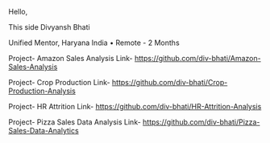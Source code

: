Hello,

This side Divyansh Bhati

Unified Mentor, Haryana India • Remote - 2 Months

  Project- Amazon Sales Analysis
  Link- https://github.com/div-bhati/Amazon-Sales-Analysis

  Project- Crop Production
  Link- https://github.com/div-bhati/Crop-Production-Analysis

  Project- HR Attrition
  Link- https://github.com/div-bhati/HR-Attrition-Analysis

  Project- Pizza Sales Data Analysis
  Link- https://github.com/div-bhati/Pizza-Sales-Data-Analytics
